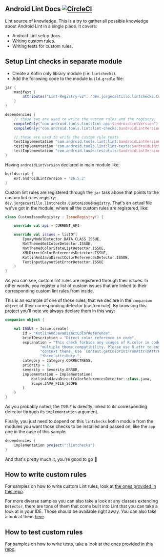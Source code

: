 ## Android Lint Docs [![CircleCI](https://circleci.com/gh/JorgeCastilloPrz/AndroidLintDocs/tree/master.svg?style=svg&circle-token=1d8f3ab1c4338786d0382ae5818130c6bab4a461)](https://circleci.com/gh/JorgeCastilloPrz/AndroidLintDocs/tree/master)

Lint source of knowledge. This is a try to gather all possible knowledge about Android Lint in a single place. It covers:

* Android Lint setup docs.
* Writing custom rules.
* Writing tests for custom rules.

## Setup Lint checks in separate module

* Create a Kotlin only library module (i.e: `lintchecks`).
* Add the following code to the module `build.gradle` file:

```groovy
jar {
    manifest {
        attributes("Lint-Registry-v2": "dev.jorgecastillo.lintchecks.CustomIssueRegistry")
    }
}

dependencies {
    // these two are used to write the custom rules and the registry.
    compileOnly("com.android.tools.lint:lint-api:$androidLintVersion")
    compileOnly("com.android.tools.lint:lint-checks:$androidLintVersion")

    // these are used to write the custom rule tests
    testImplementation "com.android.tools.lint:lint:$androidLintVersion"
    testImplementation "com.android.tools.lint:lint-tests:$androidLintVersion"
    testImplementation "com.android.tools:testutils:$androidLintVersion"
}
```

Having `androidLintVersion` declared in main module like:
```groovy
buildscript {
    ext.androidLintVersion = '26.5.2'
}
```

Custom lint rules are registered through the `jar` task above that points to the custom lint rules registry: `dev.jorgecastillo.lintchecks.CustomIssueRegistry`. That's an actual file we've got in the module, where all the custom rules are registered, like:

```kotlin
class CustomIssueRegistry : IssueRegistry() {

    override val api = CURRENT_API

    override val issues = listOf(
        EpoxyModelDetector.DATA_CLASS_ISSUE,
        NotThemedGetColorDetector.ISSUE,
        NotThemedColorStateListDetector.ISSUE,
        XMLDirectColorReferencesDetector.ISSUE,
        KotlinAndJavaDirectColorReferencesDetector.ISSUE,
        TextInputLayoutSetErrorDetector.ISSUE
    )
}
```

As you can see, custom lint rules are registered through their issues. In other words, you register a list of custom issues that are linked to their corresponding custom lint rules from inside.

This is an example of one of those rules, that we declare in the `companion object` of their corresponding detector (custom rule). By browsing this project you'll note we always declare them in this way:

```kotlin
companion object {

    val ISSUE = Issue.create(
        id = "KotlinAndJavaDirectColorReference",
        briefDescription = "Direct color reference in code",
        explanation = "This check forbids any usages of R.color in code (.kt and .java files) since those break " +
                "multiple theme compatibility. Please use R.attr to ensure the color is themed following the " +
                "context theme. Use `Context.getColorIntFromAttr(@AttrRes attr: Int): Int` for loading colors by " +
                "theme attribute.",
        category = Category.CORRECTNESS,
        priority = 8,
        severity = Severity.ERROR,
        implementation = Implementation(
            KotlinAndJavaDirectColorReferencesDetector::class.java,
            Scope.JAVA_FILE_SCOPE
        )
    )
}
```

As you probably noted, the `ISSUE` is directly linked to its corresponding detector through its `implementation` argument.

Finally, you just need to depend on this `lintchecks` kotlin module from the modules you want those checks to be installed and passed on, like the `app` one in the case of this sample.

```groovy
dependencies {
    implementation project(":lintchecks")
}
```

And that's pretty much it, you're good to go 🎉

## How to write custom rules

For samples on how to write custom Lint rules, look at [the ones provided in this repo](https://github.com/JorgeCastilloPrz/AndroidLintDocs/tree/master/lintchecks/src/main/java/dev/jorgecastillo/lintchecks).

For more diverse samples you can also take a look at any classes extending `Detector`, there are tons of them that come built into Lint that you can take a look at in your IDE. Those should be available right away. You can also take a look at them [here](https://android.googlesource.com/platform/tools/base/+/master/lint/libs/lint-checks/src/main/java/com/android/tools/lint/checks).

## How to test custom rules

For samples on how to write tests, take a look at [the ones provided in this repo](https://github.com/JorgeCastilloPrz/AndroidLintDocs/tree/master/lintchecks/src/test/java/dev/jorgecastillo/lintchecks).